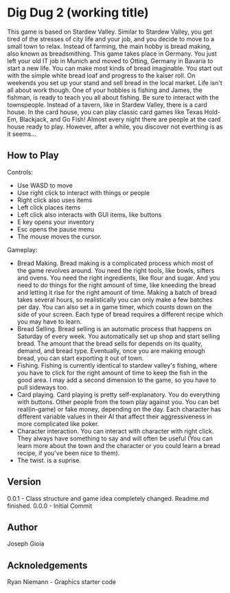 # Dig Dug 2 (working title)
This game is based on Stardew Valley. Similar to Stardew Valley, you get tired of the stresses of city life and your job, and you decide to move to a small town to relax. Instead of farming, the main hobby is bread making, also known as breadsmithing. This game takes place in Germany. You just left your old IT job in Munich and moved to Otting, Germany in Bavaria to start a new life. You can make most kinds of bread imaginable. You start out with the simple white bread loaf and progress to the kaiser roll. On weekends you set up your stand and sell bread in the local market. Life isn't all about work though. One of your hobbies is fishing and James, the fishman, is ready to teach you all about fishing. Be sure to interact with the townspeople. Instead of a tavern, like in Stardew Valley, there is a card house. In the card house, you can play classic card games like Texas Hold-Em, Blackjack, and Go Fish! Almost every night there are people at the card house ready to play. However, after a while, you discover not everthing is as it seems...

## How to Play
Controls:
- Use WASD to move
- Use right click to interact with things or people
- Right click also uses items
- Left click places items
- Left click also interacts with GUI items, like buttons
- E key opens your inventory
- Esc opens the pause menu
- The mouse moves the cursor.

Gameplay:
- Bread Making. Bread making is a complicated process which most of the game revolves around. You need the right tools, like bowls, sifters and ovens. You need the right ingredients, like flour and sugar. And you need to do things for the right amount of time, like kneeding the bread and letting it rise for the right amount of time. Making a batch of bread takes several hours, so realistically you can only make a few batches per day. You can also set a in game timer, which counts down on the side of your screen. Each type of bread requires a different recipe which you may have to learn.
- Bread Selling. Bread selling is an automatic process that happens on Saturday of every week. You automatically set up shop and start selling bread. The amount that the bread sells for depends on its quality, demand, and bread type. Eventually, once you are making enough bread, you can start exporting it out of town.
- Fishing. Fishing is currently identical to stardew valley's fishing, where you have to click for the right amount of time to keep the fish in the good area. I may add a second dimension to the game, so you have to pull sideways too.
- Card playing. Card playing is pretty self-explanatory. You do everything with buttons. Other people from the town play against you. You can bet real(in-game) or fake money, depending on the day. Each character has different variable values in their AI that affect their aggressiveness in more complicated like poker.
- Character interaction. You can interact with character with right click. They always have something to say and will often be useful (You can learn more about the town and the character or you could learn a bread recipe, if you've been nice to them).
- The twist. is a suprise.

## Version
0.0.1 - Class structure and game idea completely changed. Readme.md finished.
0.0.0 - Initial Commit

## Author
Joseph Gioia

## Acknoledgements
Ryan Niemann - Graphics starter code
